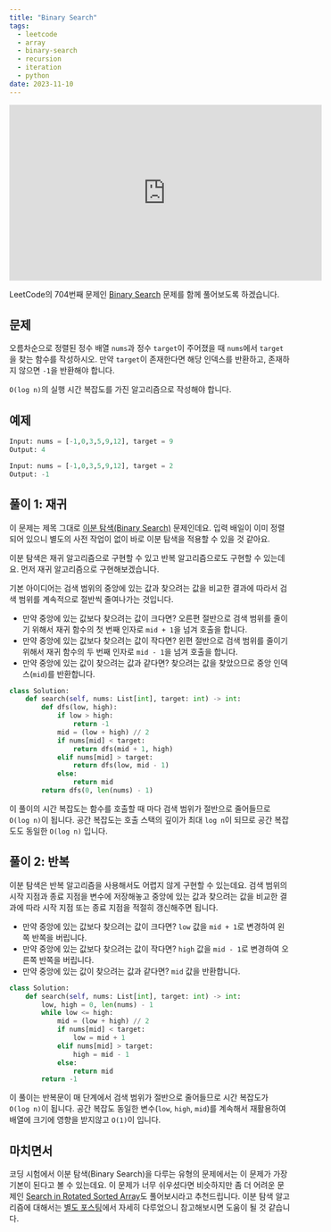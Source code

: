 ```yaml
---
title: "Binary Search"
tags:
  - leetcode
  - array
  - binary-search
  - recursion
  - iteration
  - python
date: 2023-11-10
---
```


<iframe width="560" height="315" src="https://www.youtube.com/embed/1BcbUf-Y8pY?si=WiZVdBrsMEAQ23eR" title="YouTube video player" frameborder="0" allow="accelerometer; autoplay; clipboard-write; encrypted-media; gyroscope; picture-in-picture; web-share" allowfullscreen></iframe>

LeetCode의 704번째 문제인 [Binary Search](https://leetcode.com/problems/binary-search/) 문제를 함께 풀어보도록 하겠습니다.

## 문제

오름차순으로 정렬된 정수 배열 `nums`과 정수 `target`이 주어졌을 때 `nums`에서 `target`을 찾는 함수를 작성하시오.
만약 `target`이 존재한다면 해당 인덱스를 반환하고, 존재하지 않으면 `-1`을 반환해야 합니다.

`O(log n)`의 실행 시간 복잡도를 가진 알고리즘으로 작성해야 합니다.

## 예제

```py
Input: nums = [-1,0,3,5,9,12], target = 9
Output: 4
```

```py
Input: nums = [-1,0,3,5,9,12], target = 2
Output: -1
```

## 풀이 1: 재귀

이 문제는 제목 그대로 [이분 탐색(Binary Search)](/algorithms/binary-search/) 문제인데요.
입력 배일이 이미 정렬되어 있으니 별도의 사전 작업이 없이 바로 이분 탐색을 적용할 수 있을 것 같아요.

이분 탐색은 재귀 알고리즘으로 구현할 수 있고 반복 알고리즘으로도 구현할 수 있는데요.
먼저 재귀 알고리즘으로 구현해보겠습니다.

기본 아이디어는 검색 범위의 중앙에 있는 값과 찾으려는 값을 비교한 결과에 따라서 검색 범위를 계속적으로 절반씩 줄여나가는 것입니다.

- 만약 중앙에 있는 값보다 찾으려는 값이 크다면? 오른편 절반으로 검색 범위를 줄이기 위해서 재귀 함수의 첫 번째 인자로 `mid + 1`을 넘겨 호출을 합니다.
- 만약 중앙에 있는 값보다 찾으려는 값이 작다면? 왼편 절반으로 검색 범위를 줄이기 위해서 재귀 함수의 두 번째 인자로 `mid - 1`을 넘겨 호출을 합니다.
- 만약 중앙에 있는 값이 찾으려는 값과 같다면? 찾으려는 값을 찾았으므로 중앙 인덱스(`mid`)를 반환합니다.

```py
class Solution:
    def search(self, nums: List[int], target: int) -> int:
        def dfs(low, high):
            if low > high:
                return -1
            mid = (low + high) // 2
            if nums[mid] < target:
                return dfs(mid + 1, high)
            elif nums[mid] > target:
                return dfs(low, mid - 1)
            else:
                return mid
        return dfs(0, len(nums) - 1)
```

이 풀이의 시간 복잡도는 함수를 호출할 때 마다 검색 범위가 절반으로 줄어들므로 `O(log n)`이 됩니다.
공간 복잡도는 호출 스택의 깊이가 최대 `log n`이 되므로 공간 복잡도도 동일한 `O(log n)` 입니다.

## 풀이 2: 반복

이분 탐색은 반복 알고리즘을 사용해서도 어렵지 않게 구현할 수 있는데요.
검색 범위의 시작 지점과 종료 지점을 변수에 저장해놓고 중앙에 있는 값과 찾으려는 값을 비교한 결과에 따라 시작 지점 또는 종료 지점을 적절히 갱신해주면 됩니다.

- 만약 중앙에 있는 값보다 찾으려는 값이 크다면? `low` 값을 `mid + 1`로 변경하여 왼쪽 반쪽을 버립니다.
- 만약 중앙에 있는 값보다 찾으려는 값이 작다면? `high` 값을 `mid - 1`로 변경하여 오른쪽 반쪽을 버립니다.
- 만약 중앙에 있는 값이 찾으려는 값과 같다면? `mid` 값을 반환합니다.

```py
class Solution:
    def search(self, nums: List[int], target: int) -> int:
        low, high = 0, len(nums) - 1
        while low <= high:
            mid = (low + high) // 2
            if nums[mid] < target:
                low = mid + 1
            elif nums[mid] > target:
                high = mid - 1
            else:
                return mid
        return -1
```

이 풀이는 반복문이 매 단계에서 검색 범위가 절반으로 줄어들므로 시간 복잡도가 `O(log n)`이 됩니다.
공간 복잡도 동일한 변수(`low`, `high`, `mid`)를 계속해서 재활용하여 배열에 크기에 영향을 받지않고 `O(1)`이 입니다.

## 마치면서

코딩 시험에서 이분 탐색(Binary Search)을 다루는 유형의 문제에서는 이 문제가 가장 기본이 된다고 볼 수 있는데요.
이 문제가 너무 쉬우셨다면 비슷하지만 좀 더 어려운 문제인 [Search in Rotated Sorted Array](/problems/search-in-rotated-sorted-array/)도 풀어보시라고 추천드립니다.
이분 탐색 알고리즘에 대해서는 [별도 포스팅](/algorithms/binary-search/)에서 자세히 다루었으니 참고해보시면 도움이 될 것 같습니다.
